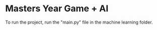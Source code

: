 # Masters Year Game + AI
 
To run the project, run the "main.py" file in the machine learning folder.
